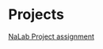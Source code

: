 # Projects

[NaLab Project assignment](#https://github.com/SeongHwan7/Projects/blob/main/Nalab/Nalab%20Project%20assignment.md)